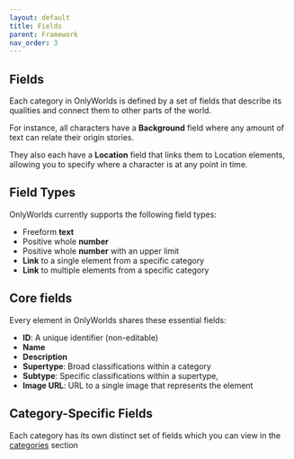 ```yaml
---
layout: default
title: Fields
parent: Framework
nav_order: 3
--- 
```



## Fields

Each category in OnlyWorlds is defined by a set of fields that describe its qualities and connect them to other parts of the world.

For instance, all characters have a **Background** field where any amount of text can relate their origin stories.

They also each have a **Location** field that links them to Location elements, allowing you to specify where a character is at any point in time.

## Field Types

OnlyWorlds currently supports the following field types:

- Freeform **text**
- Positive whole **number**
- Positive whole **number** with an upper limit
- **Link** to a single element from a specific category
- **Link** to multiple elements from a specific category

## Core fields

Every element in OnlyWorlds shares these essential fields:

- **ID**: A unique identifier (non-editable)
- **Name**
- **Description**
- **Supertype**: Broad classifications within a category
- **Subtype**: Specific classifications within a supertype,
- **Image URL**: URL to a single image that represents the element

## Category-Specific Fields
 

Each category has its own distinct set of fields which you can view in the [categories](/docs/framework/categories/) section